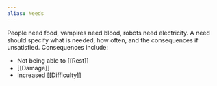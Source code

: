 ```yaml
---
alias: Needs
---
```

People need food, vampires need blood, robots need electricity. A need should specify what is needed, how often, and the consequences if unsatisfied. Consequences include:
- Not being able to [[Rest]]
- [[Damage]]
- Increased [[Difficulty]]